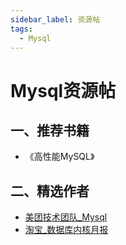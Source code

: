 ```yaml
---
sidebar_label: 资源帖
tags:
  - Mysql
---
```



# Mysql资源帖

## 一、推荐书籍

- 《高性能MySQL》

## 二、精选作者

- [美团技术团队_Mysql](https://tech.meituan.com/tags/mysql.html)
- [淘宝_数据库内核月报](http://mysql.taobao.org/monthly/)
